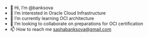 - 👋 Hi, I’m @banksova
- 👀 I’m interested in Oracle Cloud Infrastructure
- 🌱 I’m currently learning OCI architecture 
- 💞️ I’m looking to collaborate on preparations for OCI certification
- 📫 How to reach me sashabanksova@gmail.com

<!---
banksova/banksova is a ✨ special ✨ repository because its `README.md` (this file) appears on your GitHub profile.
You can click the Preview link to take a look at your changes.
--->
